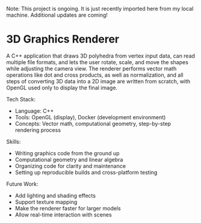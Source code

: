Note: This project is ongoing. It is just recently imported here from my local machine. Additional updates are coming!

# 3D Graphics Renderer

A C++ application that draws 3D polyhedra from vertex input data, can read multiple file formats, and lets the user rotate, scale, and move the shapes while adjusting the camera view. The renderer performs vector math operations like dot and cross products, as well as normalization, and all steps of converting 3D data into a 2D image are written from scratch, with OpenGL used only to display the final image.

Tech Stack:
- Language: C++
- Tools: OpenGL (display), Docker (development environment)
- Concepts: Vector math, computational geometry, step-by-step rendering process

Skills:
- Writing graphics code from the ground up
- Computational geometry and linear algebra
- Organizing code for clarity and maintenance
- Setting up reproducible builds and cross-platform testing

Future Work:
- Add lighting and shading effects
- Support texture mapping
- Make the renderer faster for larger models
- Allow real-time interaction with scenes
